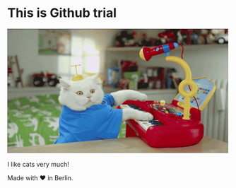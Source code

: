 <!DOCTYPE html>
<html lang="en">

<head>
  <meta charset="utf-8">
  <title>Drum Kit</title>
 
  <link href="https://fonts.googleapis.com/css?family=Arvo" rel="stylesheet">
</head>

<h1>This is Github trial</h1>

<img src="giphy.gif">

<p>I like cats very much!</p>




<footer>
  Made with ❤️ in Berlin.
</footer>
</body>
</html>
